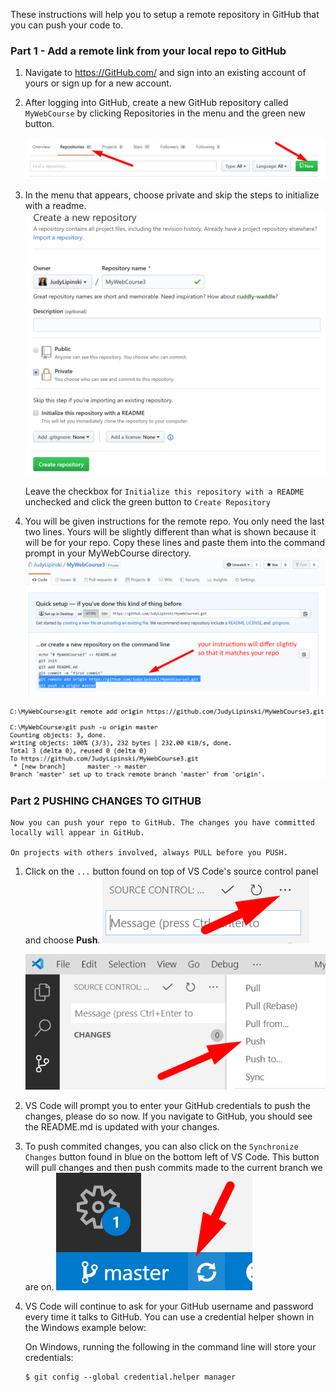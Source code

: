 These instructions will help you to setup a remote repository in GitHub that you can push your code to.

### **Part 1 - Add a remote link from your local repo to GitHub**

1. Navigate to https://GitHub.com/ and sign into an existing account of yours or sign up for a new account.

2. After logging into GitHub, create a new GitHub repository called `MyWebCourse` by clicking Repositories in the menu and the green new button.

     ![Open in PREVIEW mode to see this image](screenshots/repositories-new.png)


3. In the menu that appears, choose private and skip the steps to initialize with a readme.
    ![Open in PREVIEW mode to see this image](screenshots/new-repo-wizard.png)

    Leave the checkbox for `Initialize this repository with a README` unchecked and click the green button to `Create Repository`

4. You will be given instructions for the remote repo. You only need the last two lines. Yours will be slightly different than what is shown because it will be for your repo. Copy these lines and paste them into the command prompt in your MyWebCourse directory.
![Open In Preview Mode to see image](screenshots/git-add-origin.png)

![Open In Preview Mode to see image](screenshots/git-add-remote.png)

### **Part 2 PUSHING CHANGES TO GITHUB**

    Now you can push your repo to GitHub. The changes you have committed locally will appear in GitHub.
   
    On projects with others involved, always PULL before you PUSH. 
    
1. Click on the `...` button found on top of VS Code's source control panel and choose **Push**.
   ![Open In Preview Mode to see image](screenshots/source-control-dots.png)

   ![Open In Preview Mode to see image](screenshots/source-control-push.png)


2.  VS Code will prompt you to enter your GitHub credentials to push the changes, please do so now. If you navigate to GitHub, you should see the README.md is updated with your changes.

3. To push commited changes, you can also click on the `Synchronize Changes` button found in blue on the bottom left of VS Code. This button will pull changes and then push commits made to the current branch we are on.    ![Open In Preview Mode to see image](screenshots/source-control-sync-button.png)

4.  VS Code will continue to ask for your GitHub username and password every time it talks to GitHub. You can use a credential helper shown in the Windows example below:

    On Windows, running the following in the command line will store your credentials:

    ```
    $ git config --global credential.helper manager
    ```
